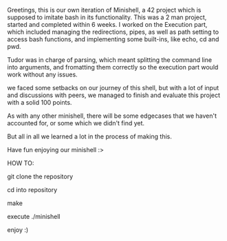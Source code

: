 Greetings, this is our own iteration of Minishell, a 42 project which is supposed to imitate bash in its functionality.
This was a 2 man project, started and completed within 6 weeks.
I worked on the Execution part, which included managing the redirections, pipes, as well as path setting to access bash functions, and implementing some built-ins, like echo, cd and pwd.

Tudor was in charge of parsing, which meant splitting the command line into arguments, and fromatting them correctly so the execution part would work without any issues.

we faced some setbacks on our journey of this shell, but with a lot of input and discussions with peers, we managed to finish and evaluate this project with a solid 100 points.

As with any other minishell, there will be some edgecases that we haven't accounted for, or some which we didn't find yet.

But all in all we learned a lot in the process of making this.

Have fun enjoying our minishell :>

HOW TO:

git clone the repository

cd into repository

make

execute ./minishell

enjoy :)
